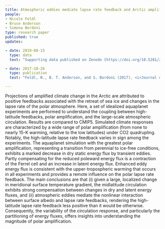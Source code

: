 ```yaml
---
title: Atmospheric eddies mediate lapse rate feedback and Arctic amplification 
people:
- Nicole Feldl
- Bruce Anderson
- Simona Bordoni
type: research paper
published: true
updates:

- date: 2019-08-15
  type: data
  text: "Supporting data published on Zenodo [https://doi.org/10.5281/zenodo.4031628](https://doi.org/10.5281/zenodo.4031628)"

- date: 2017-10-26
  type: publication
  text: "Feldl, N., B. T. Anderson, and S. Bordoni (2017), <i>Journal of Climate</i>, 30, 9213–9224, [doi:10.1175/JCLI-D-16-0706.1](https://doi.org/10.1175/JCLI-D-16-0706.1)." 

---
```


Projections of amplified climate change in the Arctic are attributed to positive feedbacks associated with the retreat of sea ice and changes in the lapse rate of the polar atmosphere. Here, a set of idealized aquaplanet experiments are performed to understand the coupling between high-latitude feedbacks, polar amplification, and the large-scale atmospheric circulation. Results are compared to CMIP5. Simulated climate responses are characterized by a wide range of polar amplification (from none to nearly 15-K warming, relative to the low latitudes) under CO2 quadrupling. Notably, the high-latitude lapse rate feedback varies in sign among the experiments. The aquaplanet simulation with the greatest polar amplification, representing a transition from perennial to ice-free conditions, exhibits a marked decrease in dry static energy flux by transient eddies. Partly compensating for the reduced poleward energy flux is a contraction of the Ferrel cell and an increase in latent energy flux. Enhanced eddy energy flux is consistent with the upper-tropospheric warming that occurs in all experiments and provides a remote influence on the polar lapse rate feedback. The main conclusions are that (i) given a large, localized change in meridional surface temperature gradient, the midlatitude circulation exhibits strong compensation between changes in dry and latent energy fluxes, and (ii) atmospheric eddies mediate the nonlinear interaction between surface albedo and lapse rate feedbacks, rendering the high-latitude lapse rate feedback less positive than it would be otherwise. Consequently, the variability of the circulation response, and particularly the partitioning of energy fluxes, offers insights into understanding the magnitude of polar amplification.

